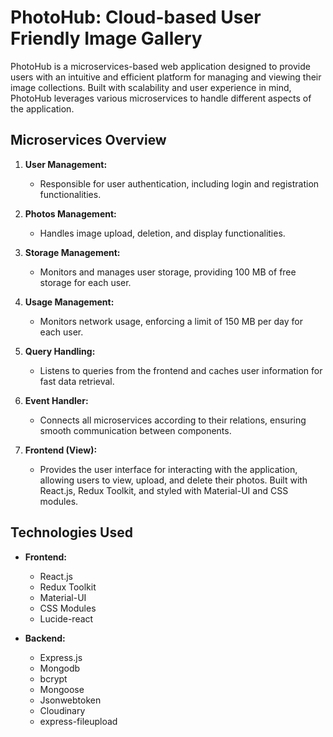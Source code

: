 # PhotoHub: Cloud-based User Friendly Image Gallery

PhotoHub is a microservices-based web application designed to provide users with an intuitive and efficient platform for managing and viewing their image collections. Built with scalability and user experience in mind, PhotoHub leverages various microservices to handle different aspects of the application.

## Microservices Overview

1. **User Management:**

   - Responsible for user authentication, including login and registration functionalities.

2. **Photos Management:**

   - Handles image upload, deletion, and display functionalities.

3. **Storage Management:**

   - Monitors and manages user storage, providing 100 MB of free storage for each user.

4. **Usage Management:**

   - Monitors network usage, enforcing a limit of 150 MB per day for each user.

5. **Query Handling:**

   - Listens to queries from the frontend and caches user information for fast data retrieval.

6. **Event Handler:**

   - Connects all microservices according to their relations, ensuring smooth communication between components.

7. **Frontend (View):**
   - Provides the user interface for interacting with the application, allowing users to view, upload, and delete their photos. Built with React.js, Redux Toolkit, and styled with Material-UI and CSS modules.

## Technologies Used

- **Frontend:**

  - React.js
  - Redux Toolkit
  - Material-UI
  - CSS Modules
  - Lucide-react

- **Backend:**
  - Express.js
  - Mongodb
  - bcrypt
  - Mongoose
  - Jsonwebtoken
  - Cloudinary
  - express-fileupload
